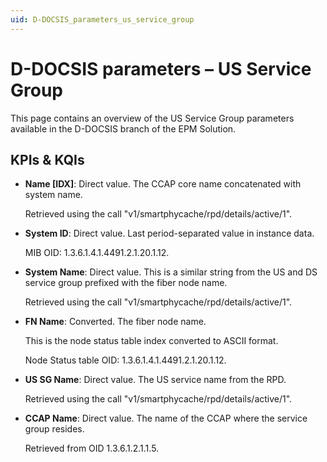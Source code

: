 ```yaml
---
uid: D-DOCSIS_parameters_us_service_group
---
```


# D-DOCSIS parameters – US Service Group

This page contains an overview of the US Service Group parameters available in the D-DOCSIS branch of the EPM Solution.

## KPIs & KQIs

- **Name \[IDX]**: Direct value. The CCAP core name concatenated with system name.

  Retrieved using the call "v1/smartphycache/rpd/details/active/1".

- **System ID**: Direct value. Last period-separated value in instance data.

  MIB OID: 1.3.6.1.4.1.4491.2.1.20.1.12.

- **System Name**: Direct value. This is a similar string from the US and DS service group prefixed with the fiber node name.

  Retrieved using the call "v1/smartphycache/rpd/details/active/1".

- **FN Name**: Converted. The fiber node name.

  This is the node status table index converted to ASCII format.

  Node Status table OID: 1.3.6.1.4.1.4491.2.1.20.1.12.

- **US SG Name**: Direct value. The US service name from the RPD.

  Retrieved using the call "v1/smartphycache/rpd/details/active/1".

- **CCAP Name**: Direct value. The name of the CCAP where the service group resides.

  Retrieved from OID 1.3.6.1.2.1.1.5.
